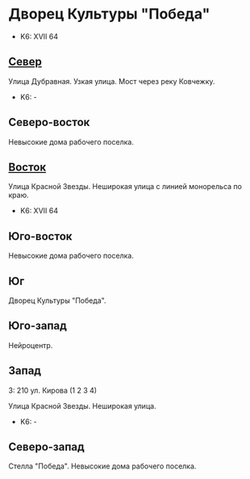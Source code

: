 # Дворец Культуры "Победа"

* K6:   XVII
        64

## [Север](./10370075.md)

Улица Дубравная.
Узкая улица.
Мост через реку Ковчежку.

* K6:   -

## Северо-восток

Невысокие дома рабочего поселка.

## [Восток](./10375077.md)

Улица Красной Звезды.
Неширокая улица с линией монорельса по краю.

* K6:   XVII
        64

## Юго-восток

Невысокие дома рабочего поселка.

## Юг

Дворец Культуры "Победа".

## Юго-запад

Нейроцентр.

## Запад

З:  210     ул. Кирова  (1 2 3 4)

Улица Красной Звезды.
Неширокая улица.

* K6:   -

## Северо-запад

Стелла "Победа".
Невысокие дома рабочего поселка.
